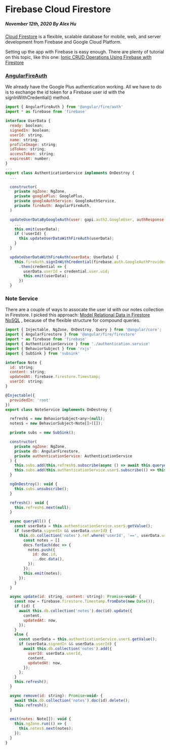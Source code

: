 # Firebase Cloud Firestore
##### November 12th, 2020 By Alex Hu

[Cloud Firestore](https://firebase.google.com/docs/firestore/) is a flexible, scalable database for mobile, web,
and server development from Firebase and Google Cloud Platform.

Setting up the app with Firebase is easy enough. There are plenty of tutorial on this topic, like this one:
[Ionic CRUD Operations Using Firebase with Firestore](https://www.freakyjolly.com/ionic-firebase-crud-operations/)

### [AngularFireAuth](https://github.com/angular/angularfire)

We already have the Google Plus authentication working. All we have to do is to exchange the id token for a
Firebase user id with the signInWithCredential() method.

```js
import { AngularFireAuth } from '@angular/fire/auth'
import * as firebase from 'firebase'

interface UserData {
  ready: boolean;
  signedIn: boolean;
  userId: string,
  name: string;
  profileImage: string;
  idToken: string;
  accessToken: string;
  expiresAt: number;
}
...
export class AuthenticationService implements OnDestroy {
  ...

  constructor(
    private ngZone: NgZone,
    private googlePlus: GooglePlus,
    private googleAuthService: GoogleAuthService,
    private fireAuth: AngularFireAuth,
  )

  updateUserDataByGoogleAuth(user: gapi.auth2.GoogleUser, authResponse: gapi.auth2.AuthResponse) {
    ...
    this.emit(userData);
    if (!userId) {
      this.updateUserDataWithFireAuth(userData);
    }
  }

  updateUserDataWithFireAuth(userData: UserData) {
    this.fireAuth.signInWithCredential(firebase.auth.GoogleAuthProvider.credential(userData.idToken, userData.accessToken))
      .then(credential => {
        userData.userId = credential.user.uid;
        this.emit(userData);
      })
  }
```

### Note Service

There are a couple of ways to assocate the user id with our notes collection in Firestore.
I picked this approach: [Model Relational Data in Firestore NoSQL](https://www.youtube.com/watch?v=jm66TSlVtcc) ,
because of the flexible structure for compound queries.

```js
import { Injectable, NgZone, OnDestroy, Query } from '@angular/core';
import { AngularFirestore } from '@angular/fire/firestore'
import * as firebase from 'firebase'
import { AuthenticationService } from './authentication.service'
import { BehaviorSubject } from 'rxjs'
import { SubSink } from 'subsink'

interface Note {
  id: string;
  content: string;
  updatedAt: firebase.firestore.Timestamp;
  userId: string;
}

@Injectable({
  providedIn: 'root'
})
export class NoteService implements OnDestroy {

  refresh$ = new BehaviorSubject<any>(null);
  notes$ = new BehaviorSubject<Note[]>([]);

  private subs = new SubSink();

  constructor(
    private ngZone: NgZone,
    private db: AngularFirestore,
    private authenticationService: AuthenticationService
  ) {
    this.subs.add(this.refresh$.subscribe(async () => await this.queryAll()));
    this.subs.add(this.authenticationService.user$.subscribe(() => this.refresh()));
  }

  ngOnDestroy(): void {
    this.subs.unsubscribe();
  }

  refresh(): void {
    this.refresh$.next(null);
  }

  async queryAll() {
    const userData = this.authenticationService.user$.getValue();
    if (userData.signedIn && userData.userId) {
      this.db.collection('notes').ref.where('userId', '==', userData.userId).orderBy('updatedAt', 'desc').get().then(docs => {
        const notes = []
        docs.forEach(doc => {
          notes.push({
            id: doc.id,
            ...doc.data(),
          });
        });
        this.emit(notes);
      });
    }
  }

  async update(id: string, content: string): Promise<void> {
    const now = firebase.firestore.Timestamp.fromDate(new Date());
    if (id) {
      await this.db.collection('notes').doc(id).update({
        content,
        updatedAt: now,
      });
    }
    else {
      const userData = this.authenticationService.user$.getValue();
      if (userData.signedIn && userData.userId) {
        await this.db.collection('notes').add({
          userId: userData.userId,
          content,
          updatedAt: now,
        });
      };
    }
    this.refresh();
  }

  async remove(id: string): Promise<void> {
    await this.db.collection('notes').doc(id).delete();
    this.refresh();
  }

  emit(notes: Note[]): void {
    this.ngZone.run(() => {
      this.notes$.next(notes);
    });
  }
}
```
